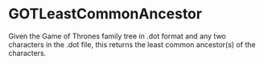 # GOTLeastCommonAncestor
Given the Game of Thrones family tree in .dot format and any two characters in the .dot file, this returns the least common ancestor(s) of the characters.
